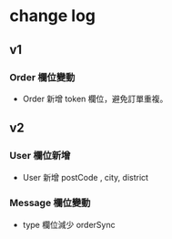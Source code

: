 # change log

## v1

### Order 欄位變動
* Order 新增 token 欄位，避免訂單重複。

## v2

### User 欄位新增
* User 新增 postCode , city, district

### Message 欄位變動
* type 欄位減少 orderSync
